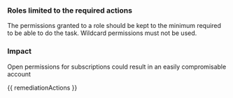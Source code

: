 
### Roles limited to the required actions

The permissions granted to a role should be kept to the minimum required to be able to do the task. Wildcard permissions must not be used.

### Impact
Open permissions for subscriptions could result in an easily compromisable account

<!-- DO NOT CHANGE -->
{{ remediationActions }}


